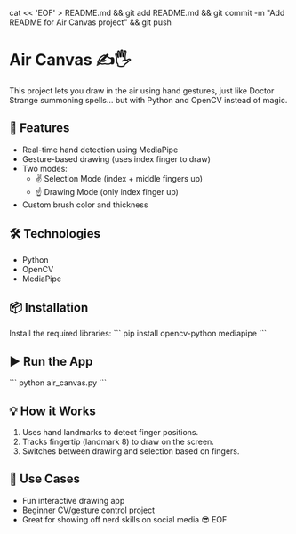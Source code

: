 cat << 'EOF' > README.md && git add README.md && git commit -m "Add README for Air Canvas project" && git push
# Air Canvas ✍️🖐️

This project lets you draw in the air using hand gestures, just like Doctor Strange summoning spells… but with Python and OpenCV instead of magic.

## 🚀 Features
- Real-time hand detection using MediaPipe
- Gesture-based drawing (uses index finger to draw)
- Two modes:
  - ✌️ Selection Mode (index + middle fingers up)
  - ☝️ Drawing Mode (only index finger up)
- Custom brush color and thickness

## 🛠️ Technologies
- Python
- OpenCV
- MediaPipe

## 📦 Installation
Install the required libraries:
\`\`\`
pip install opencv-python mediapipe
\`\`\`

## ▶️ Run the App
\`\`\`
python air_canvas.py
\`\`\`

## 💡 How it Works
1. Uses hand landmarks to detect finger positions.
2. Tracks fingertip (landmark 8) to draw on the screen.
3. Switches between drawing and selection based on fingers.

## 🎯 Use Cases
- Fun interactive drawing app
- Beginner CV/gesture control project
- Great for showing off nerd skills on social media 😎
EOF
